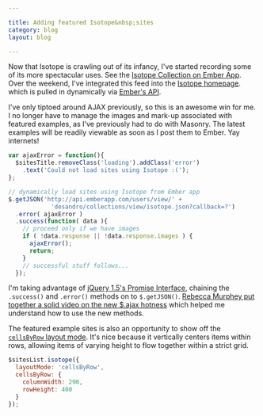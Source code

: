 ```yaml
---

title: Adding featured Isotope&nbsp;sites
category: blog
layout: blog

---
```


Now that Isotope is crawling out of its infancy, I've started recording some of its more spectacular uses. See the [Isotope Collection on Ember App](http://emberapp.com/desandro/collections/isotope/). Over the weekend, I've integrated this feed into the [Isotope homepage](http://isotope.metafizzy.co). which is pulled in dynamically via [Ember's API](http://support.realmacsoftware.com/kb/ember).

I've only tiptoed around AJAX previously, so this is an awesome win for me. I no longer have to manage the images and mark-up associated with featured examples, as I've previously had to do with Masonry. The latest examples will be readily viewable as soon as I post them to Ember.  Yay internets!

``` javascript
var ajaxError = function(){
  $sitesTitle.removeClass('loading').addClass('error')
    .text('Could not load sites using Isotope :(');
};

// dynamically load sites using Isotope from Ember app
$.getJSON('http://api.emberapp.com/users/view/' + 
            'desandro/collections/view/isotope.json?callback=?')
  .error( ajaxError )
  .success(function( data ){
    // proceed only if we have images
    if ( !data.response || !data.response.images ) {
      ajaxError();
      return;
    }
    // successful stuff follows...
  });
```

I'm taking advantage of [jQuery 1.5's Promise Interface](http://api.jquery.com/jQuery.getJSON/#jqxhr-object), chaining the `.success()` and `.error()` methods on to `$.getJSON()`. [Rebecca Murphey put together a solid video on the new $.ajax hotness](http://blog.rebeccamurphey.com/a-refreshed-ajax-in-jquery-15) which helped me understand how to use the new methods.

The featured example sites is also an opportunity to show off the [`cellsByRow` layout mode](http://isotope.metafizzy.co/docs/layout-modes.html#cellsbyrow). It's nice because it vertically centers items within rows, allowing items of varying height to flow together within a strict grid.

``` javascript
$sitesList.isotope({
  layoutMode: 'cellsByRow',
  cellsByRow: {
    columnWidth: 290,
    rowHeight: 400
  }
});

```